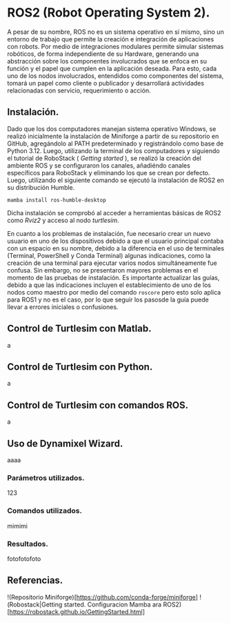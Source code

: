 # ROS2 (Robot Operating System 2).
A pesar de su nombre, ROS no es un sistema operativo en sí mismo, sino un entorno de trabajo que permite la creación e integración de aplicaciones con robots. Por medio de integraciones modulares permite simular sistemas robóticos, de forma independiente de su Hardware, generando una abstracción sobre los componentes involucrados que se enfoca en su función y el papel que cumplen en la aplicación deseada. 
Para esto, cada uno de los nodos involucrados, entendidos como componentes del sistema, tomará un papel como cliente o publicador y desarrollará actividades relacionadas con servicio, requerimiento o acción.

## Instalación.
Dado que los dos computadores manejan sistema operativo Windows, se realizó inicialmente la instalación de Miniforge a partir de su repositorio en GitHub, agregándolo al PATH predeterminado y registrándolo como base de Python 3.12. Luego, utilizando la terminal de los computadores y siguiendo el tutorial de RoboStack ( *Getting started* ), se realizó la creación del ambiente ROS y se configuraron los canales, añadiéndo canales específicos para RoboStack y eliminando los que se crean por defecto. Luego, utilizando el siguiente comando se ejecutó la instalación de ROS2 en su distribución Humble.

``mamba install ros-humble-desktop``

Dicha instalación se comprobó al acceder a herramientas básicas de ROS2 como *Rviz2* y acceso al nodo *turtlesim*.

En cuanto a los problemas de instalación, fue necesario crear un nuevo usuario en uno de los dispositivos debido a que el usuario principal contaba con un espacio en su nombre, debido a la diferencia en el uso de terminales (Terminal, PowerShell y Conda Terminal) algunas indicaciones, como la creación de una terminal para ejecutar varios nodos simultáneamente fue confusa. Sin embargo, no se presentaron mayores problemas en el momento de las pruebas de instalación. Es importante actualizar las guías, debido a que las indicaciones incluyen el establecimiento de uno de los nodos como maestro por medio del comando `roscore` pero esto solo aplica para ROS1 y no es el caso, por lo que seguir los pasosde la guía puede llevar a errores iniciales o confusiones.

## Control de Turtlesim con Matlab.

a

## Control de Turtlesim con Python.

a

## Control de Turtlesim con comandos ROS.

a

## Uso de Dynamixel Wizard.

aaaa
### Parámetros utilizados.
123

### Comandos utilizados.
mimimi

### Resultados.
fotofotofoto

## Referencias.
!(Repositorio Miniforge)[https://github.com/conda-forge/miniforge]
!(Robostack|Getting started. Configuracion Mamba ara ROS2)[https://robostack.github.io/GettingStarted.html]
